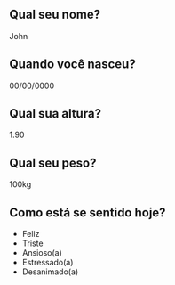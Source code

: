 ## Qual seu nome?
John

## Quando você nasceu?
00/00/0000

## Qual sua altura?
1.90

## Qual seu peso?
100kg

## Como está se sentido hoje?
- Feliz
- Triste
- Ansioso(a)
- Estressado(a)
- Desanimado(a)
